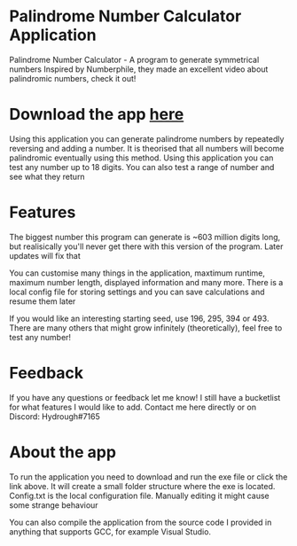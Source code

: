 # Palindrome Number Calculator Application
Palindrome Number Calculator - A program to generate symmetrical numbers
Inspired by Numberphile, they made an excellent video about palindromic numbers, check it out!

# Download the app [here](https://github.com/Hydrough2k2k/Palindrome-Number-Application/raw/main/Palindrome%20Calculator.exe)

Using this application you can generate palindrome numbers by repeatedly reversing and adding a number. It is theorised that all numbers will become palindromic eventually using this method. Using this application you can test any number up to 18 digits. You can also test a range of number and see what they return

# Features

The biggest number this program can generate is ~603 million digits long, but realisically you'll never get there with this version of the program. Later updates will fix that

You can customise many things in the application, maxtimum runtime, maximum number length, displayed information and many more.
There is a local config file for storing settings and you can save calculations and resume them later

If you would like an interesting starting seed, use 196, 295, 394 or 493. There are many others that might grow infinitely (theoretically), feel free to test any number!

# Feedback

If you have any questions or feedback let me know! I still have a bucketlist for what features I would like to add.
Contact me here directly or on Discord: Hydrough#7165

# About the app

To run the application you need to download and run the exe file or click the link above.
It will create a small folder structure where the exe is located. Config.txt is the local configuration file. Manually editing it might cause some strange behaviour

You can also compile the application from the source code I provided in anything that supports GCC, for example Visual Studio.

